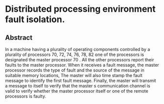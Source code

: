 # Distributed processing environment fault isolation.

## Abstract
In a machine having a plurality of operating components controlled by a plurality of processors 70, 72, 74, 76, 78, 82 one of the processors is designated the master processor 70 . All the other processors report their faults to the master processor. When it receives a fault message, the master processor records the type of fault and the source of the message in suitable memory locations, The master will also time stamp the fault message to identify the first fault message. Finally, the master will transmit a message to itself to verify that the master s communication channel is valid to verify whether the master processor itself or one of the remote processors is faulty.